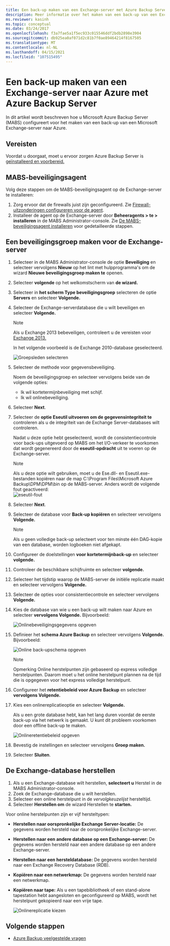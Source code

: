 ```yaml
---
title: Een back-up maken van een Exchange-server met Azure Backup Server
description: Meer informatie over het maken van een back-up van een Exchange-server Azure Backup met Azure Backup Server
ms.reviewer: kasinh
ms.topic: conceptual
ms.date: 03/24/2017
ms.openlocfilehash: f3a7fae5a1f5ec933c015546ddf2bdb2898e3904
ms.sourcegitcommit: db925ea0af071d2c81b7f0ae89464214f8167505
ms.translationtype: MT
ms.contentlocale: nl-NL
ms.lasthandoff: 04/15/2021
ms.locfileid: "107515495"
---
```

# <a name="back-up-an-exchange-server-to-azure-with-azure-backup-server"></a>Een back-up maken van een Exchange-server naar Azure met Azure Backup Server

In dit artikel wordt beschreven hoe u Microsoft Azure Backup Server (MABS) configureert voor het maken van een back-up van een Microsoft Exchange-server naar Azure.  

## <a name="prerequisites"></a>Vereisten

Voordat u doorgaat, moet u ervoor zorgen Azure Backup Server is [geïnstalleerd en voorbereid.](backup-azure-microsoft-azure-backup.md)

## <a name="mabs-protection-agent"></a>MABS-beveiligingsagent

Volg deze stappen om de MABS-beveiligingsagent op de Exchange-server te installeren:

1. Zorg ervoor dat de firewalls juist zijn geconfigureerd. Zie [Firewall-uitzonderingen configureren voor de agent](/system-center/dpm/configure-firewall-settings-for-dpm).
2. Installeer de agent op de Exchange-server door **Beheeragents > te > installeren** in de MABS Administrator-console. Zie [De MABS-beveiligingsagent installeren](/system-center/dpm/deploy-dpm-protection-agent) voor gedetailleerde stappen.

## <a name="create-a-protection-group-for-the-exchange-server"></a>Een beveiligingsgroep maken voor de Exchange-server

1. Selecteer in de MABS Administrator-console de optie **Beveiliging** en selecteer vervolgens **Nieuw** op het lint met hulpprogramma's om de wizard **Nieuwe beveiligingsgroep maken te** openen.
2. Selecteer **volgende** op het welkomstscherm van **de wizard.**
3. Selecteer in **het scherm Type beveiligingsgroep** selecteren de optie **Servers** en selecteer **Volgende.**
4. Selecteer de Exchange-serverdatabase die u wilt beveiligen en selecteer **Volgende.**

   > [!NOTE]
   > Als u Exchange 2013 bebeveiligen, controleert u de vereisten voor [Exchange 2013.](/system-center/dpm/back-up-exchange)
   >
   >

    In het volgende voorbeeld is de Exchange 2010-database geselecteerd.

    ![Groepsleden selecteren](./media/backup-azure-backup-exchange-server/select-group-members.png)
5. Selecteer de methode voor gegevensbeveiliging.

    Noem de beveiligingsgroep en selecteer vervolgens beide van de volgende opties:

   * Ik wil kortetermijnbeveiliging met schijf.
   * Ik wil onlinebeveiliging.
6. Selecteer **Next**.
7. Selecteer de **optie Eseutil uitvoeren om de gegevensintegriteit te** controleren als u de integriteit van de Exchange Server-databases wilt controleren.

    Nadat u deze optie hebt geselecteerd, wordt de consistentiecontrole voor back-ups uitgevoerd op MABS om het I/O-verkeer te voorkomen dat wordt gegenereerd door de **eseutil-opdracht** uit te voeren op de Exchange-server.

   > [!NOTE]
   > Als u deze optie wilt gebruiken, moet u de Ese.dll- en Eseutil.exe-bestanden kopiëren naar de map C:\Program Files\Microsoft Azure Backup\DPM\DPM\bin op de MABS-server. Anders wordt de volgende fout geactiveerd:  
   > ![eseutil-fout](./media/backup-azure-backup-exchange-server/eseutil-error.png)
   >
   >
8. Selecteer **Next**.
9. Selecteer de database voor **Back-up kopiëren** en selecteer vervolgens **Volgende.**

   > [!NOTE]
   > Als u geen volledige back-up selecteert voor ten minste één DAG-kopie van een database, worden logboeken niet afgekapt.
   >
   >
10. Configureer de doelstellingen **voor kortetermijnback-up** en selecteer **volgende.**
11. Controleer de beschikbare schijfruimte en selecteer **volgende.**
12. Selecteer het tijdstip waarop de MABS-server de initiële replicatie maakt en selecteer vervolgens **Volgende.**
13. Selecteer de opties voor consistentiecontrole en selecteer vervolgens **Volgende.**
14. Kies de database van wie u een back-up wilt maken naar Azure en selecteer **vervolgens Volgende.** Bijvoorbeeld:

    ![Onlinebeveiligingsgegevens opgeven](./media/backup-azure-backup-exchange-server/specify-online-protection-data.png)
15. Definieer het **schema Azure Backup** en selecteer vervolgens **Volgende.** Bijvoorbeeld:

    ![Online back-upschema opgeven](./media/backup-azure-backup-exchange-server/specify-online-backup-schedule.png)

    > [!NOTE]
    > Opmerking Online herstelpunten zijn gebaseerd op express volledige herstelpunten. Daarom moet u het online herstelpunt plannen na de tijd die is opgegeven voor het express volledige herstelpunt.
    >
    >
16. Configureer het **retentiebeleid voor Azure Backup** en selecteer **vervolgens Volgende.**
17. Kies een onlinereplicatieoptie en selecteer **Volgende.**

    Als u een grote database hebt, kan het lang duren voordat de eerste back-up via het netwerk is gemaakt. U kunt dit probleem voorkomen door een offline back-up te maken.  

    ![Onlineretentiebeleid opgeven](./media/backup-azure-backup-exchange-server/specify-online-retention-policy.png)
18. Bevestig de instellingen en selecteer vervolgens **Groep maken.**
19. Selecteer **Sluiten**.

## <a name="recover-the-exchange-database"></a>De Exchange-database herstellen

1. Als u een Exchange-database wilt herstellen, **selecteert u** Herstel in de MABS Administrator-console.
2. Zoek de Exchange-database die u wilt herstellen.
3. Selecteer een online herstelpunt in de *vervolgkeuzelijst* hersteltijd.
4. Selecteer **Herstellen om** de wizard Herstellen te **starten.**

Voor online herstelpunten zijn er vijf hersteltypen:

* **Herstellen naar oorspronkelijke Exchange Server-locatie:** De gegevens worden hersteld naar de oorspronkelijke Exchange-server.
* **Herstellen naar een andere database op een Exchange-server:** De gegevens worden hersteld naar een andere database op een andere Exchange-server.
* **Herstellen naar een hersteldatabase:** De gegevens worden hersteld naar een Exchange Recovery Database (RDB).
* **Kopiëren naar een netwerkmap:** De gegevens worden hersteld naar een netwerkmap.
* **Kopiëren naar tape:** Als u een tapebibliotheek of een stand-alone tapestation hebt aangesloten en geconfigureerd op MABS, wordt het herstelpunt gekopieerd naar een vrije tape.

    ![Onlinereplicatie kiezen](./media/backup-azure-backup-exchange-server/choose-online-replication.png)

## <a name="next-steps"></a>Volgende stappen

* [Azure Backup veelgestelde vragen](backup-azure-backup-faq.yml)
